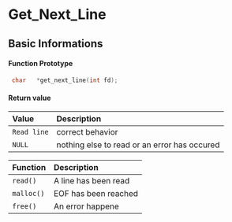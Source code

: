 # Get_Next_Line
## Basic Informations

#### Function Prototype

```c
 char	*get_next_line(int fd);
```
#### Return value


| Value |  Description                       |
| :-------- |  :-------------------------------- |
| `Read line`      | correct behavior  |
| `NULL`      | nothing else to read or an error has occured|



| Function | Description                |
| :-------- | :------------------------- |
| `read()` | A line has been read |
| `malloc()` | EOF has been reached |
| `free()` | An error happene |



  
